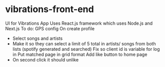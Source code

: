 # vibrations-front-end
UI for Vibrations App
Uses React.js framework which uses Node.js and Next.js
To do:
GPS config 
On create profile
  - Select songs and artists 
  - Make it so they can select a limit of 5 total in artists/ songs from both lists (spotify generated and searched) 
Fix so client id is variable for log in 
Put matched page in grid format
Add like button to home page
  - On second click it should unlike

